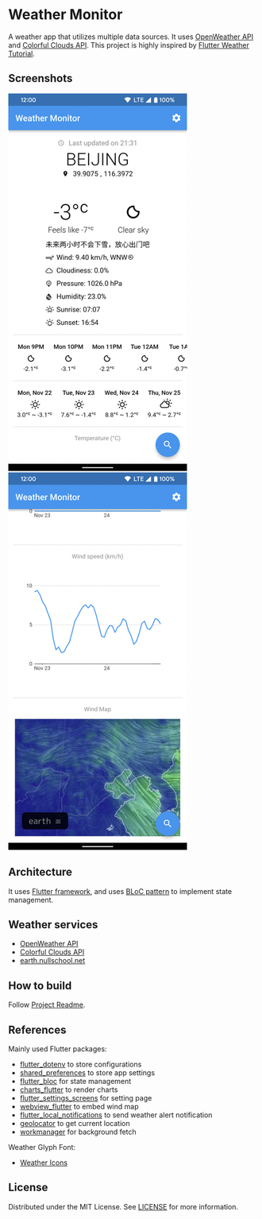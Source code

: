 # Weather Monitor

A weather app that utilizes multiple data sources. It uses [OpenWeather API](https://openweathermap.org/api) and [Colorful Clouds API](https://open.caiyunapp.com/ColorfulClouds_Weather_API). This project is highly inspired by [Flutter Weather Tutorial](https://bloclibrary.dev/#/flutterweathertutorial). 

## Screenshots

![Screenshot 1](/Doc/Screenshot01.png)
![Screenshot 2](/Doc/Screenshot02.png)

## Architecture

It uses [Flutter framework](https://flutter.dev/), and uses [BLoC pattern](https://pub.dev/packages/flutter_bloc) to implement state management.

## Weather services

- [OpenWeather API](https://openweathermap.org/api)
- [Colorful Clouds API](https://open.caiyunapp.com/ColorfulClouds_Weather_API)
- [earth.nullschool.net](https://earth.nullschool.net/)

## How to build

Follow [Project Readme](/weather_monitor/README.md).

## References

Mainly used Flutter packages:

- [flutter_dotenv](https://pub.dev/packages/flutter_dotenv) to store configurations
- [shared_preferences](https://pub.dev/packages/shared_preferences) to store app settings
- [flutter_bloc](https://pub.dev/packages/flutter_bloc) for state management
- [charts_flutter](https://pub.dev/packages/charts_flutter) to render charts
- [flutter_settings_screens](https://pub.dev/packages/flutter_settings_screens) for setting page
- [webview_flutter](https://pub.dev/packages/webview_flutter) to embed wind map
- [flutter_local_notifications](https://pub.dev/packages/flutter_local_notifications) to send weather alert notification
- [geolocator](https://pub.dev/packages/geolocator) to get current location
- [workmanager](https://pub.dev/packages/workmanager) for background fetch

Weather Glyph Font:

- [Weather Icons](https://erikflowers.github.io/weather-icons/)

## License

Distributed under the MIT License. See [LICENSE](LICENSE) for more information.